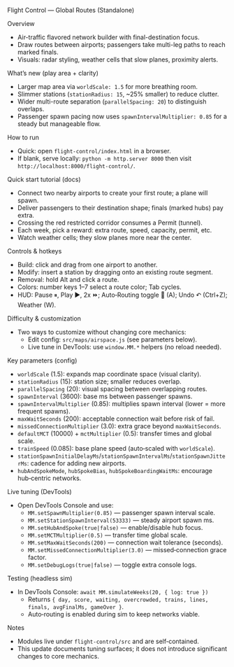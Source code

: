 Flight Control — Global Routes (Standalone)

Overview
- Air-traffic flavored network builder with final-destination focus.
- Draw routes between airports; passengers take multi-leg paths to reach marked finals.
- Visuals: radar styling, weather cells that slow planes, proximity alerts.

What’s new (play area + clarity)
- Larger map area via `worldScale: 1.5` for more breathing room.
- Slimmer stations (`stationRadius: 15`, ~25% smaller) to reduce clutter.
- Wider multi-route separation (`parallelSpacing: 20`) to distinguish overlaps.
- Passenger spawn pacing now uses `spawnIntervalMultiplier: 0.85` for a steady but manageable flow.

How to run
- Quick: open `flight-control/index.html` in a browser.
- If blank, serve locally: `python -m http.server 8000` then visit `http://localhost:8000/flight-control/`.

Quick start tutorial (docs)
- Connect two nearby airports to create your first route; a plane will spawn.
- Deliver passengers to their destination shape; finals (marked hubs) pay extra.
- Crossing the red restricted corridor consumes a Permit (tunnel).
- Each week, pick a reward: extra route, speed, capacity, permit, etc.
- Watch weather cells; they slow planes more near the center.

Controls & hotkeys
- Build: click and drag from one airport to another.
- Modify: insert a station by dragging onto an existing route segment.
- Removal: hold Alt and click a route.
- Colors: number keys 1–7 select a route color; Tab cycles.
- HUD: Pause ⏸, Play ▶, 2x ⏩; Auto‑Routing toggle 🤖 (A); Undo ↶ (Ctrl+Z); Weather (W).

Difficulty & customization
- Two ways to customize without changing core mechanics:
  - Edit config: `src/maps/airspace.js` (see parameters below).
  - Live tune in DevTools: use `window.MM.*` helpers (no reload needed).

Key parameters (config)
- `worldScale` (1.5): expands map coordinate space (visual clarity).
- `stationRadius` (15): station size; smaller reduces overlap.
- `parallelSpacing` (20): visual spacing between overlapping routes.
- `spawnInterval` (3600): base ms between passenger spawns.
- `spawnIntervalMultiplier` (0.85): multiplies spawn interval (lower = more frequent spawns).
- `maxWaitSeconds` (200): acceptable connection wait before risk of fail.
- `missedConnectionMultiplier` (3.0): extra grace beyond `maxWaitSeconds`.
- `defaultMCT` (10000) + `mctMultiplier` (0.5): transfer times and global scale.
- `trainSpeed` (0.085): base plane speed (auto‑scaled with `worldScale`).
- `stationSpawnInitialDelayMs`/`stationSpawnIntervalMs`/`stationSpawnJitterMs`: cadence for adding new airports.
- `hubAndSpokeMode`, `hubSpokeBias`, `hubSpokeBoardingWaitMs`: encourage hub‑centric networks.

Live tuning (DevTools)
- Open DevTools Console and use:
  - `MM.setSpawnMultiplier(0.85)` — passenger spawn interval scale.
  - `MM.setStationSpawnInterval(53333)` — steady airport spawn ms.
  - `MM.setHubAndSpoke(true|false)` — enable/disable hub focus.
  - `MM.setMCTMultiplier(0.5)` — transfer time global scale.
  - `MM.setMaxWaitSeconds(200)` — connection wait tolerance (seconds).
  - `MM.setMissedConnectionMultiplier(3.0)` — missed‑connection grace factor.
  - `MM.setDebugLogs(true|false)` — toggle extra console logs.

Testing (headless sim)
- In DevTools Console: `await MM.simulateWeeks(20, { log: true })`
  - Returns `{ day, score, waiting, overcrowded, trains, lines, finals, avgFinalMs, gameOver }`.
  - Auto‑routing is enabled during sim to keep networks viable.

Notes
- Modules live under `flight-control/src` and are self‑contained.
- This update documents tuning surfaces; it does not introduce significant changes to core mechanics.
